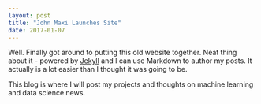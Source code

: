 ```yaml
---
layout: post
title: "John Maxi Launches Site"
date: 2017-01-07
---
```


Well. Finally got around to putting this old website together. Neat thing about it - powered by [Jekyll](http://jekyllrb.com) and I can use Markdown to author my posts. It actually is a lot easier than I thought it was going to be.

This blog is where I will post my projects and thoughts on machine learning and data science news.
